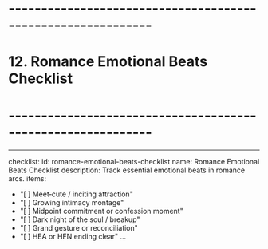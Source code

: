 <!-- Powered by XIAOMA™ Core -->

# ------------------------------------------------------------

# 12. Romance Emotional Beats Checklist

# ------------------------------------------------------------

---

checklist:
id: romance-emotional-beats-checklist
name: Romance Emotional Beats Checklist
description: Track essential emotional beats in romance arcs.
items:

- "[ ] Meet‑cute / inciting attraction"
- "[ ] Growing intimacy montage"
- "[ ] Midpoint commitment or confession moment"
- "[ ] Dark night of the soul / breakup"
- "[ ] Grand gesture or reconciliation"
- "[ ] HEA or HFN ending clear"
  ...
